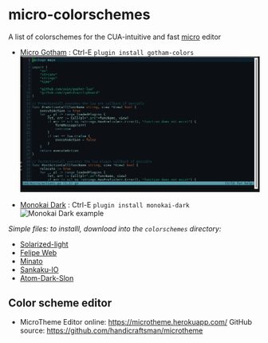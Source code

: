 # micro-colorschemes

A list of colorschemes for the CUA-intuitive and fast [micro](https://github.com/zyedidia/micro) editor

* [Micro Gotham](https://github.com/novln/micro-gotham-colors) : Ctrl-E `plugin install gotham-colors`
![Gotham example](https://raw.githubusercontent.com/november-eleven/micro-gotham-colors/master/gotham-editor.png)

* [Monokai Dark](https://github.com/Theodus/micro-monokai-dark) : Ctrl-E `plugin install monokai-dark`
![Monokai Dark example](https://cloud.githubusercontent.com/assets/9407624/21583372/df521d5c-d04b-11e6-8134-4e5f692bbf27.png)

_Simple files: to installl, download into the `colorschemes` directory:_

* [Solarized-light](https://github.com/samdmarshall/dotfiles/raw/7e8447b2561f8e0f02e7e923affffc5ec40e1abf/micro/colorschemes/solarized-light.micro)
* [Felipe Web](https://github.com/felipeweb/.micro/raw/e736ed7b20aec5f2ad1bd171affd4c703a5ae6fd/colorschemes/felipeweb.micro)
* [Minato](https://github.com/onodera-punpun/dotfiles/raw/a2bccc6166d425e8faf0bd277be9f6fce8109bfb/micro/colorschemes/minato.micro)
* [Sankaku-IO](https://github.com/sankaku-io/dotfiles/raw/36f958524d0bee7453d1c6d0cd9c359a7995e308/micro/colors/io.micro)
* [Atom-Dark-Slon](https://github.com/harryzhurov/settings/blob/8205571dfb6b3136c5d44f31f36dafbc75a2bde2/nix/home/config/micro/colorschemes/atom-dark-slon.micro)

<!-- * [Flamepoint-tc](https://github.com/zyedidia/micro/raw/c29e58e3d4c0d816e961b68af12f21d0570c5806/runtime/colorschemes/flamepoint-tc.micro) -->

## Color scheme editor

* MicroTheme Editor online: https://microtheme.herokuapp.com/ GitHub source: https://github.com/handicraftsman/microtheme
